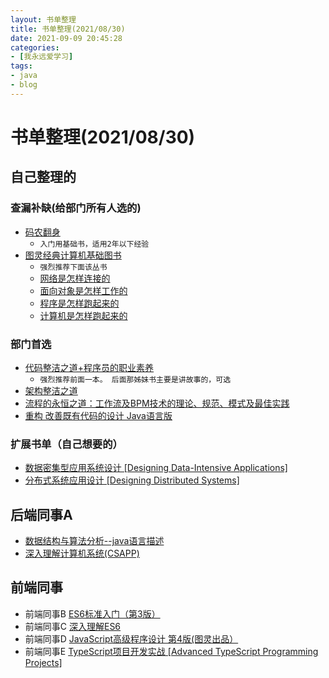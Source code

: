 ```yaml
---
layout: 书单整理
title: 书单整理(2021/08/30)
date: 2021-09-09 20:45:28
categories:
- [我永远爱学习]
tags:
- java
- blog
---
```

# 书单整理(2021/08/30)

## 自己整理的
### 查漏补缺(给部门所有人选的)
- [码农翻身](https://item.jd.com/12364204.html)
    - ```入门用基础书，适用2年以下经验```
- [图灵经典计算机基础图书](https://item.jd.com/13320916.html#crumb-wrap)
    - ```强烈推荐下面该丛书```
    - [网络是怎样连接的](https://item.jd.com/13222600.html#crumb-wrap)
    - [面向对象是怎样工作的](https://item.jd.com/12923388.html#crumb-wrap)
    - [程序是怎样跑起来的](https://item.jd.com/13284946.html#crumb-wrap)
    - [计算机是怎样跑起来的](https://item.jd.com/13264778.html#crumb-wrap)
### 部门首选
- [代码整洁之道+程序员的职业素养](https://item.jd.com/12842858.html)
    - ```强烈推荐前面一本。 后面那姊妹书主要是讲故事的，可选```
- [架构整洁之道](https://item.jd.com/12447192.html)
- [流程的永恒之道：工作流及BPM技术的理论、规范、模式及最佳实践](https://item.jd.com/11465099.html)
- [重构 改善既有代码的设计 Java语言版](https://item.jd.com/11728740.html#comment)
### 扩展书单（自己想要的）
- [数据密集型应用系统设计 [Designing Data-Intensive Applications]](https://item.jd.com/12437624.html?cu=true&utm_source=book.douban.com&utm_medium=tuiguang&utm_campaign=t_15055_&utm_term=b5147d1ea7b041c594a5d60d2fc94684)
- [分布式系统应用设计 [Designing Distributed Systems]](https://item.jd.com/12711102.html)


## 后端同事A
- [数据结构与算法分析--java语言描述](https://item.jd.com/11886254.html)
- [深入理解计算机系统(CSAPP)](https://item.jd.com/12006637.html)

## 前端同事
- 前端同事B [ES6标准入门（第3版）](https://item.jd.com/12172449.html#none)
- 前端同事C [深入理解ES6](https://item.jd.com/12213616.html)
- 前端同事D [JavaScript高级程序设计 第4版(图灵出品）](https://item.jd.com/12958580.html)
- 前端同事E [TypeScript项目开发实战 [Advanced TypeScript Programming Projects]](https://item.jd.com/12945908.html)
